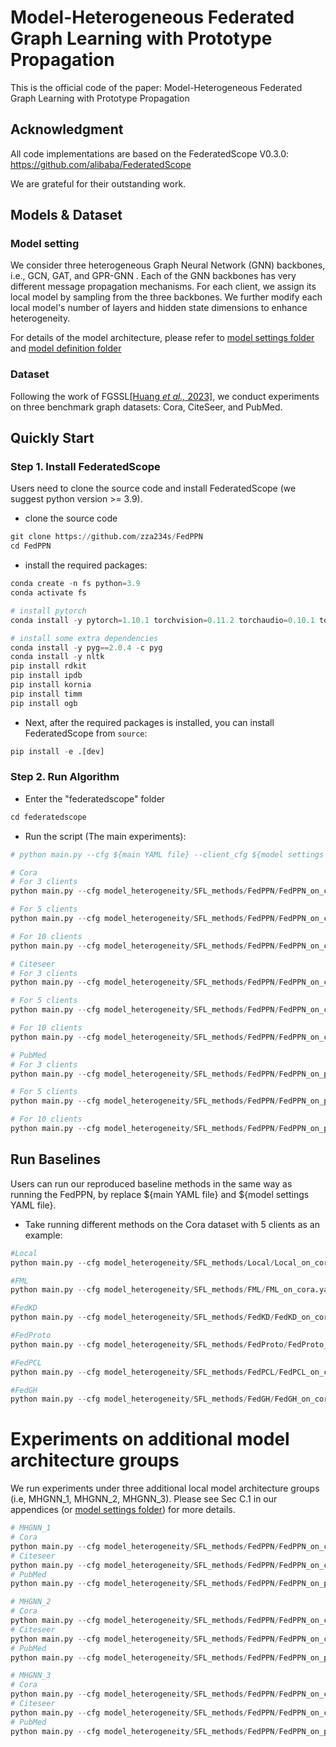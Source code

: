# Model-Heterogeneous Federated Graph Learning with Prototype Propagation
This is the official code of the paper: Model-Heterogeneous Federated Graph Learning with Prototype Propagation




## Acknowledgment

All code implementations are based on the FederatedScope V0.3.0: https://github.com/alibaba/FederatedScope 

We are grateful for their outstanding work.




## Models & Dataset

### Model setting

We consider three heterogeneous Graph Neural Network (GNN) backbones, i.e., GCN, GAT, and GPR-GNN . Each of the GNN backbones has very different message propagation mechanisms. For each client, we assign its local model by sampling from the three backbones. We further modify each local model's number of layers and hidden state dimensions to enhance heterogeneity.

For details of the model architecture, please refer to [model settings folder](federatedscope/model_heterogeneity/model_settings) and [model definition folder](federatedscope/gfl/model)


### Dataset

Following the work of FGSSL[[Huang *et* *al.,* 2023]](https://www.ijcai.org/proceedings/2023/426), we conduct experiments on three benchmark graph datasets: Cora, CiteSeer, and PubMed.



## Quickly Start

### Step 1. Install FederatedScope

Users need to clone the source code and install FederatedScope (we suggest python version >= 3.9).

- clone the source code

```python
git clone https://github.com/zza234s/FedPPN
cd FedPPN
```

- install the required packages:

```python
conda create -n fs python=3.9
conda activate fs

# install pytorch
conda install -y pytorch=1.10.1 torchvision=0.11.2 torchaudio=0.10.1 torchtext=0.11.1 cudatoolkit=11.3 -c pytorch -c conda-forge

# install some extra dependencies
conda install -y pyg==2.0.4 -c pyg
conda install -y nltk
pip install rdkit
pip install ipdb
pip install kornia
pip install timm
pip install ogb
```


- Next, after the required packages is installed, you can install FederatedScope from `source`:

```python
pip install -e .[dev]
```


### Step 2. Run Algorithm

- Enter the "federatedscope" folder

```python
cd federatedscope
```

- Run the script (The main experiments):

```python
# python main.py --cfg ${main YAML file} --client_cfg ${model settings YAML file} federate.client_num ${total number of clients}

# Cora
# For 3 clients
python main.py --cfg model_heterogeneity/SFL_methods/FedPPN/FedPPN_on_cora.yaml --client_cfg model_heterogeneity/model_settings/3_Heterogeneous_GNNs.yaml federate.client_num 3

# For 5 clients
python main.py --cfg model_heterogeneity/SFL_methods/FedPPN/FedPPN_on_cora.yaml --client_cfg model_heterogeneity/model_settings/5_Heterogeneous_GNNs.yaml federate.client_num 5

# For 10 clients
python main.py --cfg model_heterogeneity/SFL_methods/FedPPN/FedPPN_on_cora.yaml --client_cfg model_heterogeneity/model_settings/10_Heterogeneous_GNNs.yaml federate.client_num 10

# Citeseer
# For 3 clients
python main.py --cfg model_heterogeneity/SFL_methods/FedPPN/FedPPN_on_citeseer.yaml --client_cfg model_heterogeneity/model_settings/3_Heterogeneous_GNNs.yaml federate.client_num 3

# For 5 clients
python main.py --cfg model_heterogeneity/SFL_methods/FedPPN/FedPPN_on_citeseer.yaml --client_cfg model_heterogeneity/model_settings/5_Heterogeneous_GNNs.yaml federate.client_num 5

# For 10 clients
python main.py --cfg model_heterogeneity/SFL_methods/FedPPN/FedPPN_on_citeseer.yaml --client_cfg model_heterogeneity/model_settings/10_Heterogeneous_GNNs.yaml federate.client_num 10

# PubMed
# For 3 clients
python main.py --cfg model_heterogeneity/SFL_methods/FedPPN/FedPPN_on_pubmed.yaml --client_cfg model_heterogeneity/model_settings/3_Heterogeneous_GNNs.yaml federate.client_num 3

# For 5 clients
python main.py --cfg model_heterogeneity/SFL_methods/FedPPN/FedPPN_on_pubmed.yaml --client_cfg model_heterogeneity/model_settings/5_Heterogeneous_GNNs.yaml federate.client_num 5

# For 10 clients
python main.py --cfg model_heterogeneity/SFL_methods/FedPPN/FedPPN_on_pubmed.yaml --client_cfg model_heterogeneity/model_settings/10_Heterogeneous_GNNs.yaml federate.client_num 10

```



## Run Baselines 

Users can run our reproduced baseline methods in the same way as running the FedPPN, by replace ${main YAML file} and  ${model settings YAML file}.

-  Take running different methods on the Cora dataset with 5 clients as an example:

```python
#Local
python main.py --cfg model_heterogeneity/SFL_methods/Local/Local_on_cora.yaml --client_cfg model_heterogeneity/model_settings/5_Heterogeneous_GNNs.yaml federate.client_num 5

#FML
python main.py --cfg model_heterogeneity/SFL_methods/FML/FML_on_cora.yaml --client_cfg model_heterogeneity/model_settings/5_Heterogeneous_GNNs.yaml federate.client_num 5

#FedKD
python main.py --cfg model_heterogeneity/SFL_methods/FedKD/FedKD_on_cora.yaml --client_cfg model_heterogeneity/model_settings/5_Heterogeneous_GNNs.yaml federate.client_num 5

#FedProto
python main.py --cfg model_heterogeneity/SFL_methods/FedProto/FedProto_on_cora.yaml --client_cfg model_heterogeneity/model_settings/5_Heterogeneous_GNNs.yaml federate.client_num 5

#FedPCL
python main.py --cfg model_heterogeneity/SFL_methods/FedPCL/FedPCL_on_cora.yaml --client_cfg model_heterogeneity/model_settings/5_Heterogeneous_GNNs.yaml federate.client_num 5

#FedGH
python main.py --cfg model_heterogeneity/SFL_methods/FedGH/FedGH_on_cora.yaml --client_cfg model_heterogeneity/model_settings/5_Heterogeneous_GNNs.yaml federate.client_num 5
```



# Experiments on additional model architecture groups

 We run experiments under three additional local model architecture groups (i.e, MHGNN_1, MHGNN_2, MHGNN_3). Please see Sec C.1 in our appendices (or [model settings folder](federatedscope/model_heterogeneity/model_settings)) for more details.

```python
# MHGNN_1
# Cora
python main.py --cfg model_heterogeneity/SFL_methods/FedPPN/FedPPN_on_cora.yaml --client_cfg model_heterogeneity/model_settings/MHGNN_1.yaml federate.client_num 3
# Citeseer
python main.py --cfg model_heterogeneity/SFL_methods/FedPPN/FedPPN_on_citeseer.yaml --client_cfg model_heterogeneity/model_settings/MHGNN_1.yaml federate.client_num 3
# PubMed
python main.py --cfg model_heterogeneity/SFL_methods/FedPPN/FedPPN_on_pubmed.yaml --client_cfg model_heterogeneity/model_settings/MHGNN_1.yaml federate.client_num 3

# MHGNN_2
# Cora
python main.py --cfg model_heterogeneity/SFL_methods/FedPPN/FedPPN_on_cora.yaml --client_cfg model_heterogeneity/model_settings/MHGNN_2.yaml federate.client_num 3
# Citeseer
python main.py --cfg model_heterogeneity/SFL_methods/FedPPN/FedPPN_on_citeseer.yaml --client_cfg model_heterogeneity/model_settings/MHGNN_2.yaml federate.client_num 3
# PubMed
python main.py --cfg model_heterogeneity/SFL_methods/FedPPN/FedPPN_on_pubmed.yaml --client_cfg model_heterogeneity/model_settings/MHGNN_2.yaml federate.client_num 3

# MHGNN_3
# Cora
python main.py --cfg model_heterogeneity/SFL_methods/FedPPN/FedPPN_on_cora.yaml --client_cfg model_heterogeneity/model_settings/MHGNN_2.yaml federate.client_num 7
# Citeseer
python main.py --cfg model_heterogeneity/SFL_methods/FedPPN/FedPPN_on_citeseer.yaml --client_cfg model_heterogeneity/model_settings/MHGNN_2.yaml federate.client_num 7
# PubMed
python main.py --cfg model_heterogeneity/SFL_methods/FedPPN/FedPPN_on_pubmed.yaml --client_cfg model_heterogeneity/model_settings/MHGNN_2.yaml federate.client_num 7


```

